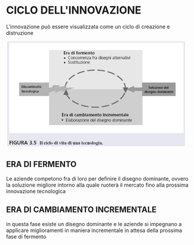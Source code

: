# CICLO DELL'INNOVAZIONE

L'innovazione può essere visualizzata come un ciclo di creazione e distruzione

![](../assets/Pasted%20image%2020230928163324.png)

## ERA DI FERMENTO

Le aziende competono fra di loro per definire il disegno dominante, ovvero la soluzione migliore intorno alla quale ruoterà il mercato fino alla prossima innovazione tecnologica
## ERA DI CAMBIAMENTO INCREMENTALE

in questa fase esiste un disegno dominante e le aziende si impegnano a applicare miglioramenti in maniera incrementale in attesa della prossima fase di fermento
